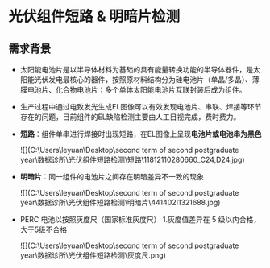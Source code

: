 # 光伏组件短路 & 明暗片检测

## 需求背景

- 太阳能电池片是以半导体材料为基础的具有能量转换功能的半导体器件，是太阳能光伏发电最核心的器件，按照原材料结构分为硅电池片（单晶/多晶）、薄膜电池片、化合物电池片；多个单体太阳能电池片互联封装后成为组件。

- 生产过程中通过电致发光生成EL图像可以有效发现电池片、串联、焊接等环节存在的问题，目前组件的EL缺陷检测主要由人工目视完成，费时费力。

- **短路**：组件单串进行焊接时出现短路，在EL图像上呈现**电池片或电池串为黑色**

  ![](C:\Users\leyuan\Desktop\second term of second postgraduate year\数据诊所\光伏组件短路检测\短路\11812110280660_C24,D24.jpg)

- **明暗片**：同一组件的电池片之间存在明暗差异不一致的现象

  ![](C:\Users\leyuan\Desktop\second term of second postgraduate year\数据诊所\光伏组件短路检测\明暗片\441402I1321688.jpg)

- PERC 电池以按照灰度尺（国家标准灰度尺） 1.灰度值差异在 5 级以内合格，大于5级不合格

  ![](C:\Users\leyuan\Desktop\second term of second postgraduate year\数据诊所\光伏组件短路检测\灰度尺.png)

  